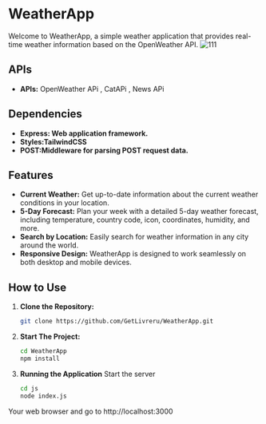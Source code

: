  # WeatherApp

Welcome to WeatherApp, a simple weather application that provides real-time weather information based on the OpenWeather API.
![111](https://github.com/GetLivreru/WeatherApp/assets/110306539/34e295f6-3ad9-44db-a8f8-4f7f4400f667)

## APIs
- **APIs:** OpenWeather APi , CatAPi , News APi
## Dependencies
- **Express: Web application framework.**
- **Styles:TailwindCSS**
- **POST:Middleware for parsing POST request data.**
## Features
- **Current Weather:** Get up-to-date information about the current weather conditions in your location.
- **5-Day Forecast:** Plan your week with a detailed 5-day weather forecast, including temperature, country code, icon, coordinates, humidity, and more.
- **Search by Location:** Easily search for weather information in any city around the world.
- **Responsive Design:** WeatherApp is designed to work seamlessly on both desktop and mobile devices.

## How to Use

1. **Clone the Repository:**
   ```bash
   git clone https://github.com/GetLivreru/WeatherApp.git
   ```
2. **Start The Project:**
   ```bash
   cd WeatherApp
   npm install
3. **Running the Application**
Start the server
   ```bash
   cd js
   node index.js
     ```
Your web browser and go to http://localhost:3000
 
